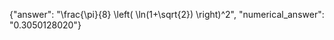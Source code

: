 {"answer": "\\frac{\\pi}{8} \\left( \\ln(1+\\sqrt{2}) \\right)^2", "numerical_answer": "0.3050128020"}
